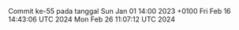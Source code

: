 Commit ke-55 pada tanggal Sun Jan 01 14:00 2023 +0100
Fri Feb 16 14:43:06 UTC 2024
Mon Feb 26 11:07:12 UTC 2024
